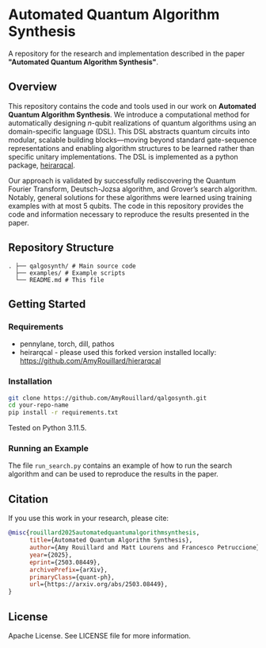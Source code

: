 # Automated Quantum Algorithm Synthesis

A repository for the research and implementation described in the paper **"Automated Quantum Algorithm Synthesis"**.

## Overview

This repository contains the code and tools used in our work on **Automated Quantum Algorithm Synthesis**. We introduce a computational method for automatically designing $n$-qubit realizations of quantum algorithms using an domain-specific language (DSL). This DSL abstracts quantum circuits into modular, scalable building blocks—moving beyond standard gate-sequence representations and enabling algorithm structures to be learned rather than specific unitary implementations. The DSL is implemented as a python package, [heirarqcal](https://github.com/matt-lourens/hierarqcal).

Our approach is validated by successfully rediscovering the Quantum Fourier Transform, Deutsch-Jozsa algorithm, and Grover’s search algorithm. Notably, general solutions for these algorithms were learned using training examples with at most 5 qubits. The code in this repository provides the code and information necessary to reproduce the results presented in the paper.


## Repository Structure
```
. ├── qalgosynth/ # Main source code 
  ├── examples/ # Example scripts
  └── README.md # This file
```

## Getting Started

### Requirements

- pennylane, torch, dill, pathos
- heirarqcal - please used this forked version installed locally: https://github.com/AmyRouillard/hierarqcal

### Installation

```bash
git clone https://github.com/AmyRouillard/qalgosynth.git
cd your-repo-name
pip install -r requirements.txt
```

Tested on Python 3.11.5.

### Running an Example

The file `run_search.py` contains an example of how to run the search algorithm and can be used to reproduce the results in the paper.

## Citation

If you use this work in your research, please cite:
```bibtex
@misc{rouillard2025automatedquantumalgorithmsynthesis,
      title={Automated Quantum Algorithm Synthesis}, 
      author={Amy Rouillard and Matt Lourens and Francesco Petruccione},
      year={2025},
      eprint={2503.08449},
      archivePrefix={arXiv},
      primaryClass={quant-ph},
      url={https://arxiv.org/abs/2503.08449}, 
}
```

## License

Apache License. See LICENSE file for more information.